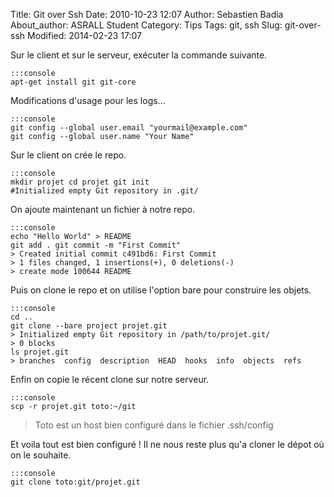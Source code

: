 Title: Git over Ssh
Date: 2010-10-23 12:07
Author: Sebastien Badia
About_author: ASRALL Student
Category: Tips
Tags: git, ssh
Slug: git-over-ssh
Modified: 2014-02-23 17:07

Sur le client et sur le serveur, exécuter la commande suivante.

    :::console
    apt-get install git git-core

Modifications d'usage pour les logs...

    :::console
    git config --global user.email "yourmail@example.com"
    git config --global user.name "Your Name"

Sur le client on crée le repo.

    :::console
    mkdir projet cd projet git init
    #Initialized empty Git repository in .git/

On ajoute maintenant un fichier à notre repo.

    :::console
    echo "Hello World" > README
    git add . git commit -m "First Commit"
    > Created initial commit c491bd6: First Commit
    > 1 files changed, 1 insertions(+), 0 deletions(-)
    > create mode 100644 README

Puis on clone le repo et on utilise l'option bare pour construire les objets.

    :::console
    cd ..
    git clone --bare project projet.git
    > Initialized empty Git repository in /path/to/projet.git/
    > 0 blocks
    ls projet.git
    > branches  config  description  HEAD  hooks  info  objects  refs

Enfin on copie le récent clone sur notre serveur.

    :::console
    scp -r projet.git toto:~/git

> Toto est un host bien configuré dans le fichier .ssh/config

Et voila tout est bien configuré ! Il ne nous reste plus qu'a cloner le dépot où on le souhaite.

    :::console
    git clone toto:git/projet.git
